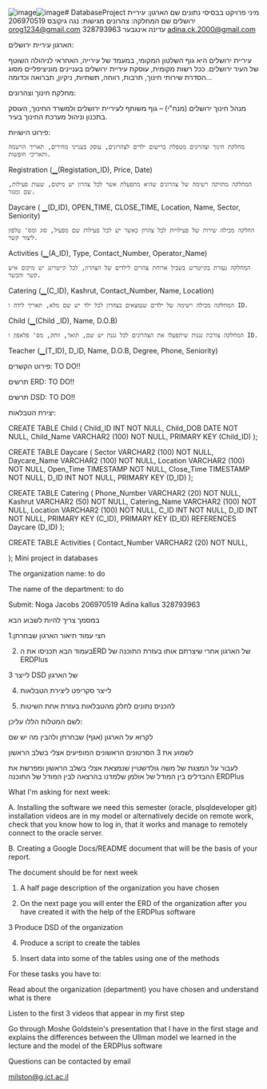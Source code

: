 ![image](https://github.com/nogajacobs/DatabaseProject/assets/80648050/328daa84-77e5-4027-9e70-0d68f6265a23)![image](https://github.com/nogajacobs/DatabaseProject/assets/80648050/59929a3e-b07f-4e4a-bda2-ea4317cebb87)# DatabaseProject
מיני פרויקט בבסיסי נתונים
שם הארגון: עיריית ירושלים
שם המחלקה: צהרונים
מגישות: 
נגה גיקובס 206970519 orog1234@gmail.com
עדינה אינגבער 328793963 adina.ck.2000@gmail.com

הארגון עיריית ירושלים:

עיריית ירושלים היא גוף השלטון המקומי, במעמד של עירייה, האחראי לניהולה השוטף של העיר ירושלים. 
ככל רשות מקומית, עוסקת עיריית ירושלים בעניינים מוניציפליים מסוג הסדרת שירותי חינוך, תרבות, רווחה, תשתיות, ניקיון, תברואה וכדומה...

מחלקת חינוך וצהרונים:

מנהל חינוך ירושלים (מנח"י) – גוף משותף לעיריית ירושלים ולמשרד החינוך, העוסק בתכנון וניהול מערכת החינוך בעיר.

פירוט הישויות: 

	מחלקת חינוך וצהרונים מטפלת ברישום ילדים לצהרונים, עוסק בענייני מחירים, תאריך הרשמה ותאריכי חופשות. 
Registration (▁(Registation_ID), Price, Date)

	המחלקה מחזיקה רשימה של צהרונים שהיא מתפעלת אשר לכל צהרון יש מיקום, שעות פעילות, שם ומגזר.
Daycare ( ▁(D_ID), OPEN_TIME, CLOSE_TIME, Location, Name, Sector, Seniority)

	החלקה מכילה שירות של פעילויות לכל צהרון כאשר יש לכל פעילות שם מפעיל, סוג ומס' טלפון ליצור קשר.
Activities (▁(A_ID), Type, Contact_Number, Operator_Name)

	המחלקה נעזרת בקייטרינג בשביל ארוחת צהרים לילדים של הצהרון, לכל קייטרינג יש מיקום איש קשר והכשר.
Catering (▁(C_ID), Kashrut, Contact_Number, Name, Location)

	המחלקה מכילה רשימה של ילדים שנמצאים בצהרון לכל ילד יש שם מלא, תאריך לידה ו ID.
Child (▁(Child _ID), Name, D.O.B)

	המחלקה צורכת גננות שיתפעלו את הצהרונים לכל גננת יש שם, תואר, וותק, מס' פלאפון ו ID.
Teacher (▁(T_ID), D_ID, Name, D.O.B, Degree, Phone, Seniority)

פירוט הקשרים: 
TO DO!! 

תרשים ERD:
TO DO!!

תרשים DSD:
TO DO!!

יצירת הטבלאות:

CREATE TABLE Child 
(
  Child_ID INT NOT NULL,
  Child_DOB DATE NOT NULL,
  Child_Name VARCHAR2 (100) NOT NULL,
  PRIMARY KEY (Child_ID)
);

CREATE TABLE Daycare
(
  Sector VARCHAR2 (100) NOT NULL,
  Daycare_Name VARCHAR2 (100) NOT NULL,
  Location VARCHAR2 (100) NOT NULL,
  Open_Time TIMESTAMP NOT NULL,
  Close_Time TIMESTAMP NOT NULL,
  D_ID INT NOT NULL,
  PRIMARY KEY (D_ID)
);

CREATE TABLE Catering
(
  Phone_Number VARCHAR2 (20) NOT NULL,
  Kashrut VARCHAR2 (50) NOT NULL,
  Catering_Name VARCHAR2 (100) NOT NULL,
  Location VARCHAR2 (100) NOT NULL,
  C_ID INT NOT NULL,
  D_ID INT NOT NULL,
  PRIMARY KEY (C_ID),
  PRIMARY KEY (D_ID) REFERENCES Daycare (D_ID)
);

CREATE TABLE Activities
(
  Contact_Number VARCHAR2 (20) NOT NULL,
  
);
Mini project in databases

The organization name: to do

The name of the department: to do

Submit:
Noga Jacobs 206970519
Adina kallus 328793963


במסמך צריך להיות לשבוע הבא

1.חצי עמוד תיאור הארגון שבחרתן

2. בעמוד הבא תכניסו את הERD של הארגון אחרי שיצרתם אותו בעזרת התוכנה של ERDPlus

3 לייצר DSD של הארגון

4. לייצר סקריפט ליצירת הטבלאות

5. להכניס נתונים לחלק מהטבלאות בעזרת אחת השיטות

לשם המטלות הללו עליכן:

לקרוא על הארגון (אגף) שבחרתן ולהבין מה יש שם

לשמוע את 3 הסרטונים הראשונים המופיעים אצלי בשלב הראשון

לעבור על המצגת של משה גולדשטיין שנמצאת אצלי בשלב הראשון ומפרשת את ההבדלים בין המודל של אולמן שלמדנו בהרצאה לבין המודל של התוכנה ERDPlus

What I'm asking for next week:

A. Installing the software we need this semester (oracle, plsqldeveloper git) installation videos are in my model or alternatively decide on remote work, check that you know how to log in, that it works and manage to remotely connect to the oracle server.

B. Creating a Google Docs/README document that will be the basis of your report.

The document should be for next week

1. A half page description of the organization you have chosen

2. On the next page you will enter the ERD of the organization after you have created it with the help of the ERDPlus software

3 Produce DSD of the organization

4. Produce a script to create the tables

5. Insert data into some of the tables using one of the methods



For these tasks you have to:



Read about the organization (department) you have chosen and understand what is there

Listen to the first 3 videos that appear in my first step

Go through Moshe Goldstein's presentation that I have in the first stage and explains the differences between the Ullman model we learned in the lecture and the model of the ERDPlus software

Questions can be contacted by email

milston@g.jct.ac.il
